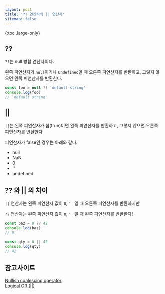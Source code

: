 ```yaml
---
layout: post
title: '?? 연산자와 || 연산자'
sitemap: false
---
```


{:toc .large-only}

## ??

`??`는 null 병합 연산자이다.

왼쪽 피연산자가 `null`이거나 u`ndefined`일 때 오른쪽 피연산자를 반환하고, 그렇지 않으면 왼쪽 피연산자를 반환한다.

```js
const foo = null ?? 'default string'
console.log(foo)
// 'default string'
```

## ||

`||`는 왼쪽 피연산자가 참(true)이면 왼쪽 피연산자를 반환하고, 그렇지 않으면 오른쪽 피연산자를 반환한다.

피연산자가 false인 경우는 아래와 같다.

- null
- NaN
- 0
- ''
- undefined

## ?? 와 || 의 차이

`||` 연산자는 왼쪽 피연산자 값이 `0`, `''` 일 때 오른쪽 피연산자를 반환하지만

`??` 연산자는 왼쪽 피연산자 값이 `0`, `''` 일 때 왼쪽 피연산자를 반환한다!

```js
const baz = 0 ?? 42
console.log(baz)
// 0

const qty = 0 || 42
console.log(qty)
// 42
```

## 참고사이트

[Nullish coalescing operator](https://developer.mozilla.org/ko/docs/Web/JavaScript/Reference/Operators/Nullish_coalescing)<br/>
[Logical OR (||)](https://developer.mozilla.org/en-US/docs/Web/JavaScript/Reference/Operators/Logical_OR)
